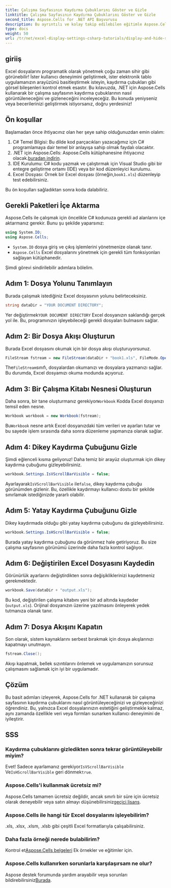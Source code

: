 ```yaml
---
title: Çalışma Sayfasının Kaydırma Çubuklarını Göster ve Gizle
linktitle: Çalışma Sayfasının Kaydırma Çubuklarını Göster ve Gizle
second_title: Aspose.Cells for .NET API Başvurusu
description: Bu ayrıntılı ve kolay takip edilebilen eğitimle Aspose.Cells for .NET'i kullanarak Excel çalışma sayfalarında kaydırma çubuklarının nasıl gösterileceğini ve gizleneceğini öğrenin.
type: docs
weight: 50
url: /tr/net/excel-display-settings-csharp-tutorials/display-and-hide-scroll-bars-of-worksheet/
---
```

## giriiş

Excel dosyalarını programatik olarak yönetmek çoğu zaman sihir gibi görünebilir! İster kullanıcı deneyimini geliştirmek, ister elektronik tablo uygulamanızın arayüzünü basitleştirmek isteyin, kaydırma çubukları gibi görsel bileşenleri kontrol etmek esastır. Bu kılavuzda, .NET için Aspose.Cells kullanarak bir çalışma sayfasının kaydırma çubuklarının nasıl görüntüleneceğini ve gizleneceğini inceleyeceğiz. Bu konuda yeniyseniz veya becerilerinizi geliştirmek istiyorsanız, doğru yerdesiniz!

## Ön koşullar

Başlamadan önce ihtiyacınız olan her şeye sahip olduğunuzdan emin olalım:

1. C# Temel Bilgisi: Bu dilde kod parçacıkları yazacağımız için C# programlamaya dair temel bir anlayışa sahip olmak faydalı olacaktır.
2.  .NET için Aspose.Cells: Aspose.Cells kütüphanesine ihtiyacınız olacak.[buradan indirin](https://releases.aspose.com/cells/net/).
3. IDE Kurulumu: C# kodu yazmak ve çalıştırmak için Visual Studio gibi bir entegre geliştirme ortamı (IDE) veya bir kod düzenleyici kurulumu.
4.  Excel Dosyası: Örnek bir Excel dosyası (örneğin,`book1.xls`) düzenleyip test edebilirsiniz.

Bu ön koşulları sağladıktan sonra koda dalabiliriz.

## Gerekli Paketleri İçe Aktarma

Aspose.Cells ile çalışmak için öncelikle C# kodunuza gerekli ad alanlarını içe aktarmanız gerekir. Bunu şu şekilde yaparsınız:

```csharp
using System.IO;
using Aspose.Cells;
```

- `System.IO` dosya giriş ve çıkış işlemlerini yönetmenize olanak tanır.
- `Aspose.Cells` Excel dosyalarını yönetmek için gerekli tüm fonksiyonları sağlayan kütüphanedir.

Şimdi görevi sindirilebilir adımlara bölelim.

## Adım 1: Dosya Yolunu Tanımlayın

Burada çalışmak istediğiniz Excel dosyasının yolunu belirteceksiniz.


```csharp
string dataDir = "YOUR DOCUMENT DIRECTORY";
```
  
 Yer değiştirmek`YOUR DOCUMENT DIRECTORY` Excel dosyanızın saklandığı gerçek yol ile. Bu, programınızın işleyebileceği gerekli dosyaları bulmasını sağlar.

## Adım 2: Bir Dosya Akışı Oluşturun

Burada Excel dosyasını okumak için bir dosya akışı oluşturuyorsunuz.


```csharp
FileStream fstream = new FileStream(dataDir + "book1.xls", FileMode.Open);
```
  
 The`FileStream`sınıfı, dosyalardan okumanızı ve dosyalara yazmanızı sağlar. Bu durumda, Excel dosyamızı okuma modunda açıyoruz.

## Adım 3: Bir Çalışma Kitabı Nesnesi Oluşturun

 Daha sonra, bir tane oluşturmanız gerekiyor`Workbook` Kodda Excel dosyanızı temsil eden nesne.


```csharp
Workbook workbook = new Workbook(fstream);
```
  
 Bu`Workbook` nesne artık Excel dosyanızdaki tüm verileri ve ayarları tutar ve bu sayede işlem sırasında daha sonra düzenleme yapmanıza olanak sağlar.

## Adım 4: Dikey Kaydırma Çubuğunu Gizle

Şimdi eğlenceli kısma geliyoruz! Daha temiz bir arayüz oluşturmak için dikey kaydırma çubuğunu gizleyebilirsiniz.


```csharp
workbook.Settings.IsVScrollBarVisible = false;
```
  
 Ayarlayarak`IsVScrollBarVisible` ile`false`, dikey kaydırma çubuğu görünümden gizlenir. Bu, özellikle kaydırmayı kullanıcı dostu bir şekilde sınırlamak istediğinizde yararlı olabilir.

## Adım 5: Yatay Kaydırma Çubuğunu Gizle

Dikey kaydırmada olduğu gibi yatay kaydırma çubuğunu da gizleyebilirsiniz.


```csharp
workbook.Settings.IsHScrollBarVisible = false;
```
  
Burada yatay kaydırma çubuğunu da görünmez hale getiriyoruz. Bu size çalışma sayfasının görünümü üzerinde daha fazla kontrol sağlıyor.

## Adım 6: Değiştirilen Excel Dosyasını Kaydedin

Görünürlük ayarlarını değiştirdikten sonra değişikliklerinizi kaydetmeniz gerekmektedir. 


```csharp
workbook.Save(dataDir + "output.xls");
```
  
Bu kod, değiştirilen çalışma kitabını yeni bir ad altında kaydeder (`output.xls`). Orijinal dosyanızın üzerine yazılmasını önleyerek yedek tutmanıza olanak tanır.

## Adım 7: Dosya Akışını Kapatın

Son olarak, sistem kaynaklarını serbest bırakmak için dosya akışlarınızı kapatmayı unutmayın.


```csharp
fstream.Close();
```
  
Akışı kapatmak, bellek sızıntılarını önlemek ve uygulamanızın sorunsuz çalışmasını sağlamak için iyi bir uygulamadır.

## Çözüm

Bu basit adımları izleyerek, Aspose.Cells for .NET kullanarak bir çalışma sayfasının kaydırma çubuklarını nasıl görüntüleyeceğinizi ve gizleyeceğinizi öğrendiniz. Bu, yalnızca Excel dosyalarınızın estetiğini geliştirmekle kalmaz, aynı zamanda özellikle veri veya formları sunarken kullanıcı deneyimini de iyileştirir. 

## SSS

### Kaydırma çubuklarını gizledikten sonra tekrar görüntüleyebilir miyim?  
 Evet! Sadece ayarlamanız gerekiyor`IsVScrollBarVisible` Ve`IsHScrollBarVisible` geri dönmek`true`.

### Aspose.Cells'i kullanmak ücretsiz mi?  
 Aspose.Cells tamamen ücretsiz değildir, ancak sınırlı bir süre için ücretsiz olarak deneyebilir veya satın almayı düşünebilirsiniz[geçici lisans](https://purchase.aspose.com/temporary-license/).

### Aspose.Cells ile hangi tür Excel dosyalarını işleyebilirim?  
.xls, .xlsx, .xlsm, .xlsb gibi çeşitli Excel formatlarıyla çalışabilirsiniz.

### Daha fazla örneği nerede bulabilirim?  
 Kontrol et[Aspose.Cells belgeleri](https://reference.aspose.com/cells/net/) Ek örnekler ve eğitimler için.

### Aspose.Cells kullanırken sorunlarla karşılaşırsam ne olur?  
 Aspose destek forumunda yardım arayabilir veya sorunları bildirebilirsiniz[Burada](https://forum.aspose.com/c/cells/9).